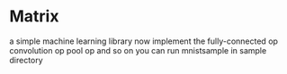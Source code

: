 # Matrix
a simple machine learning library
now implement the fully-connected op convolution op pool op and so on
you can run mnistsample in sample directory
